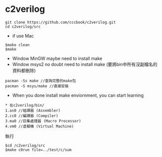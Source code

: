 # c2verilog

```
git clone https://github.com/cccbook/c2verilog.git
cd c2verilog/src
```
* if use Mac
```
$make clean
$make
```
* Window MinGW maybe need to install make
* Window msys2 no doubt need to install make (要將bin中所有沒副檔名的資料都刪除)
```
pacman -Ss make //查詢完整的make包
pacman -S msys/make //直接安裝

```
* When you done install make enviornment, you can start learning
```
* 在c2verilog/bin/
1.as0 //組譯器 (Assembler)
2.cc0 //編譯器 (Compiler)
3.ma0 //巨集處理器 (Macro Processor)	
4.vm0 //虛擬機 (Virtual Machine)
```

執行
```
$cd /c2verilog/src
$make c0run file=../test/c/sum

```

